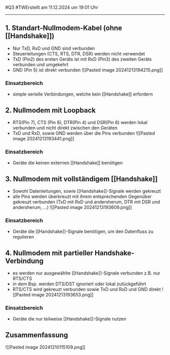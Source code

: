 #Q3 #TWErstellt am 11.12.2024 um 19:01 Uhr

---

## 1. Standart-Nullmodem-Kabel (ohne [[Handshake]])
- Nur TxD, RxD und GND sind verbunden
- Steuerleitungen (CTS, RTS, DTR, DSR) werden nicht verwendet
- TxD (Pin2) des ersten Geräts ist mit RxD (Pin3) des zweiten Geräts verbunden und umgekehrt
- GND (Pin 5) ist direkt verbunden
 ![[Pasted image 20241213194215.png]]
### Einsatzbereich
- simple serielle Verbindungen, welche kein [[Handshake]] erfordern

## 2. Nullmodem mit Loopback
- RTS(Pin 7), CTS (Pin 8), DTR(Pin 4) und DSR(Pin 6) werden lokal verbunden und nicht direkt zwischen den Geräten
- TxD und RxD, sowie GND werden über die Pins verbunden
![[Pasted image 20241213193441.png]]
### Einsatzbereich
- Geräte die keinen externen [[Handshake]] benötigen

## 3. Nullmodem mit vollständigem [[Handshake]]
- Sowohl Datenleitungen, sowie [[Handshake]]-Signale werden gekreuzt
- alle Pins werden überkreuzt mit ihrem entsprechenden Gegenüber gekreuzt verbunden (TxD mit RxD und andersherum, DTR mit DSR und andersherum, ...)
![[Pasted image 20241213193609.png]]
### Einsatzbereich
- Geräte die [[Handshake]]-Signale benötigen, um den Datenfluss zu regulieren

## 4. Nullmodem mit partieller Handshake-Verbindung
- es werden nur ausgewählte [[Handshake]]-Signale verbunden z.B. nur RTS/CTS
- in dem Bsp. werden DTS/DST ignoriert oder lokal zutückgeführt
- RTS/CTS wird gekreuzt verbunden sowie TxD und RxD und GND direkt
![[Pasted image 20241213193653.png]]
### Einsatzbereich
- Geräte die nur teilweise [[Handshake]]-Signale nutzen

## Zusammenfassung
![[Pasted image 20241210115109.png]]
